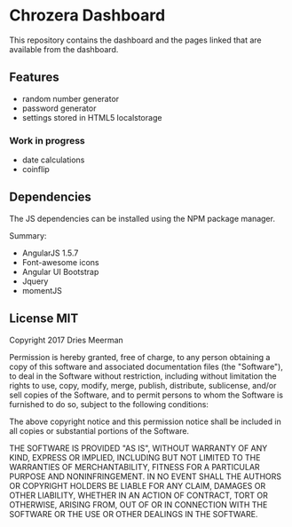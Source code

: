 # Chrozera Dashboard
This repository contains the dashboard and the pages linked that are available from the dashboard. 

## Features
* random number generator
* password generator
* settings stored in HTML5 localstorage

### Work in progress
* date calculations 
* coinflip

## Dependencies

The JS dependencies can be installed using the NPM package manager.  

Summary:
* AngularJS 1.5.7
* Font-awesome icons
* Angular UI Bootstrap
* Jquery
* momentJS

## License MIT
Copyright 2017 Dries Meerman

Permission is hereby granted, free of charge, to any person obtaining a copy of this software and associated documentation files (the "Software"), to deal in the Software without restriction, including without limitation the rights to use, copy, modify, merge, publish, distribute, sublicense, and/or sell copies of the Software, and to permit persons to whom the Software is furnished to do so, subject to the following conditions:

The above copyright notice and this permission notice shall be included in all copies or substantial portions of the Software.

THE SOFTWARE IS PROVIDED "AS IS", WITHOUT WARRANTY OF ANY KIND, EXPRESS OR IMPLIED, INCLUDING BUT NOT LIMITED TO THE WARRANTIES OF MERCHANTABILITY, FITNESS FOR A PARTICULAR PURPOSE AND NONINFRINGEMENT. IN NO EVENT SHALL THE AUTHORS OR COPYRIGHT HOLDERS BE LIABLE FOR ANY CLAIM, DAMAGES OR OTHER LIABILITY, WHETHER IN AN ACTION OF CONTRACT, TORT OR OTHERWISE, ARISING FROM, OUT OF OR IN CONNECTION WITH THE SOFTWARE OR THE USE OR OTHER DEALINGS IN THE SOFTWARE.